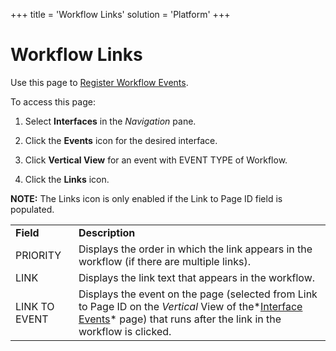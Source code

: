 +++
title = 'Workflow Links'
solution = 'Platform'
+++

# Workflow Links

<div class="use">

Use this page to [Register Workflow
Events](../Use_Cases/Register_Workflow_Events).

</div>

To access this page:

1.  Select **Interfaces** in the *Navigation* pane.

2.  Click the **Events** icon for the desired interface.

3.  Click **Vertical View** for an event with EVENT TYPE of Workflow.

4.  Click the **Links** icon.

**NOTE:** The Links icon is only enabled if the Link to Page ID field is
populated.

|               |                                                                                                                                                                                                  |
| ------------- | ------------------------------------------------------------------------------------------------------------------------------------------------------------------------------------------------ |
| **Field**     | **Description**                                                                                                                                                                                  |
| PRIORITY      | Displays the order in which the link appears in the workflow (if there are multiple links).                                                                                                      |
| LINK          | Displays the link text that appears in the workflow.                                                                                                                                             |
| LINK TO EVENT | Displays the event on the page (selected from Link to Page ID on the *Vertical* View of the*[Interface Events](Interface_Events)* page) that runs after the link in the workflow is clicked. |
